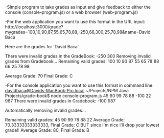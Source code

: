 -Simple program to take grades as input and give feedback to either the console (console-program.js) or a web browser (web-program.js)

-For the web application you want to use this format in the URL input:
http://localhost:3000/grade?mygrades=100,10,90,87,55,65,78,88,-250,66,300,25,78,98&name=David Baca

Here are the grades for 'David Baca'

There were invalid grades in the GradeBook: -250 300 
Removing invalid grades from Gradebook...
Remaining valid grades:
100
10
90
87
55
65
78
88
66
25
78
98

Average Grade: 70
Final Grade: C



-For the console application you want to use this format in command line:
davidbaca@Davids-MacBook-Pro.local:~/Projects/NPM Java Projects/grade-book$ node console-program.js 45 90 99 78 88 -100 22 987
There were invalid grades in Gradebook:
-100
987

Automatically removing invalid grades...

Remaining valid grades:
45
90
99
78
88
22
Average Grade: 70.33333333333333, Final Grade: C
BUT since I'm nice I'll drop your lowest grade!!
Average Grade: 80, Final Grade: B

